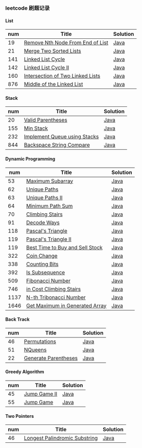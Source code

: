 ### leetcode 刷题记录 

#### List
| num | Title | Solution |
|---| ----- | -------- |
|19|[Remove Nth Node From End of List](https://leetcode-cn.com/problems/remove-nth-node-from-end-of-list/)|[Java](https://github.com/GeorgeCh2/review-self/blob/master/study/leetcode/List/RemoveNNode.java)|
|21|[Merge Two Sorted Lists](https://leetcode-cn.com/problems/merge-two-sorted-lists/)|[Java](https://github.com/GeorgeCh2/review-self/blob/master/study/leetcode/List/MergeList.java)|
|141|[Linked List Cycle](https://leetcode-cn.com/problems/linked-list-cycle/)|[Java](https://github.com/GeorgeCh2/review-self/blob/master/study/leetcode/List/CycleLinkedList.java)|
|142|[Linked List Cycle II](https://leetcode-cn.com/problems/linked-list-cycle-ii/)|[Java](https://github.com/GeorgeCh2/review-self/blob/master/study/leetcode/List/CycleLinkedListII.java)|
|160|[Intersection of Two Linked Lists](https://leetcode-cn.com/problems/intersection-of-two-linked-lists/)|[Java](https://github.com/GeorgeCh2/review-self/blob/master/study/leetcode/List/IntersectionLinkedList.java)|
|876|[Middle of the Linked List](https://leetcode-cn.com/problems/middle-of-the-linked-list/)|[Java](https://github.com/GeorgeCh2/review-self/blob/master/study/leetcode/List/MiddleLinkedList.java)|


#### Stack
| num | Title | Solution |
|---| ----- | -------- |
|20|[Valid Parentheses](https://leetcode-cn.com/problems/valid-parentheses/)|[Java](https://github.com/GeorgeCh2/review-self/blob/master/study/leetcode/Stack/ValidParentheses.java)|
|155|[Min Stack](https://leetcode-cn.com/problems/min-stack/)|[Java](https://github.com/GeorgeCh2/review-self/blob/master/study/leetcode/Stack/MinStack.java)|
|232|[Implement Queue using Stacks](https://leetcode-cn.com/problems/implement-queue-using-stacks/)|[Java](https://github.com/GeorgeCh2/review-self/blob/master/study/leetcode/Stack/MyQueue.java)|
|844|[Backspace String Compare](https://leetcode-cn.com/problems/backspace-string-compare/)|[Java](https://github.com/GeorgeCh2/review-self/blob/master/study/leetcode/Stack/BackspaceCompare.java)|


#### Dynamic Programming
| num | Title | Solution |
|---| ----- | -------- |
| 53 | [Maximum Subarray](https://leetcode-cn.com/problems/maximum-subarray/) | [Java](https://github.com/GeorgeCh2/review-self/blob/master/study/leetcode/DynamicProgramming/MaximumSubarray.java)|
| 62 | [Unique Paths](https://leetcode-cn.com/problems/unique-paths/) | [Java](https://github.com/GeorgeCh2/review-self/blob/master/study/leetcode/DynamicProgramming/UniquePath.java)|
| 63 | [Unique Paths II](https://leetcode-cn.com/problems/unique-paths-ii/) | [Java](https://github.com/GeorgeCh2/review-self/blob/master/study/leetcode/DynamicProgramming/UniquePathII.java)|
| 64 | [Minimum Path Sum](https://leetcode-cn.com/problems/minimum-path-sum/) | [Java](https://github.com/GeorgeCh2/review-self/blob/master/study/leetcode/DynamicProgramming/MinimumPathSum.java)|
| 70 | [Climbing Stairs](https://leetcode-cn.com/problems/climbing-stairs/) | [Java](https://github.com/GeorgeCh2/review-self/blob/master/study/leetcode/DynamicProgramming/ClimbingStairs.java)|
| 91 | [Decode Ways](https://leetcode-cn.com/problems/decode-ways/) | [Java](https://github.com/GeorgeCh2/review-self/blob/master/study/leetcode/DynamicProgramming/DecodeWays.java)|
| 118 | [Pascal's Triangle](https://leetcode-cn.com/problems/pascals-triangle/) | [Java](https://github.com/GeorgeCh2/review-self/blob/master/study/leetcode/DynamicProgramming/PascalTriangle.java)|
| 119 | [Pascal's Triangle II](https://leetcode-cn.com/tag/dynamic-programming/problemset/) | [Java](https://github.com/GeorgeCh2/review-self/blob/master/study/leetcode/DynamicProgramming/PascalTriangleII.java)|
| 119 | [Best Time to Buy and Sell Stock](https://leetcode-cn.com/problems/best-time-to-buy-and-sell-stock/) | [Java](https://github.com/GeorgeCh2/review-self/blob/master/study/leetcode/DynamicProgramming/BuyAndSellStock.java)|
|322| [Coin Change](https://leetcode-cn.com/problems/coin-change/) | [Java](https://github.com/GeorgeCh2/review-self/blob/master/study/leetcode/DynamicProgramming/CoinChange.java)|
| 338 | [Counting Bits](https://leetcode-cn.com/problems/counting-bits/) | [Java](https://github.com/GeorgeCh2/review-self/blob/master/study/leetcode/DynamicProgramming/CountBits.java)|
| 392 | [Is Subsequence](https://leetcode-cn.com/problems/is-subsequence/) | [Java](https://github.com/GeorgeCh2/review-self/blob/master/study/leetcode/DynamicProgramming/IsSubsequence.java)|
| 509 | [Fibonacci Number](https://leetcode-cn.com/problems/fibonacci-number/) | [Java](https://github.com/GeorgeCh2/review-self/blob/master/study/leetcode/DynamicProgramming/FibonacciNumber.java)|
| 746 | [in Cost Climbing Stairs](https://leetcode-cn.com/problems/min-cost-climbing-stairs/) | [Java](https://github.com/GeorgeCh2/review-self/blob/master/study/leetcode/DynamicProgramming/MinCostClimbStairs.java)|
|1137| [N-th Tribonacci Number](https://leetcode-cn.com/problems/n-th-tribonacci-number/) | [Java](https://github.com/GeorgeCh2/review-self/blob/master/study/leetcode/DynamicProgramming/TribonacciNumber.java)|
|1646| [Get Maximum in Generated Array](https://leetcode-cn.com/problems/get-maximum-in-generated-array/) | [Java](https://github.com/GeorgeCh2/review-self/blob/master/study/leetcode/DynamicProgramming/MaximumGenerate.java)|

#### Back Track
| num | Title | Solution |
|---| ----- | -------- |
| 46 | [Permutations](https://leetcode-cn.com/problems/permutations/) | [Java](https://github.com/GeorgeCh2/review-self/blob/master/study/leetcode/BackTrack/Permutations.java)|
| 51 | [NQueens](https://leetcode-cn.com/problems/n-queens/) | [Java](https://github.com/GeorgeCh2/review-self/blob/master/study/leetcode/BackTrack/NQueens.java)|
| 22 | [Generate Parentheses](https://leetcode-cn.com/problems/generate-parentheses/) | [Java](https://github.com/GeorgeCh2/review-self/blob/master/study/leetcode/BackTrack/GenerateParentheses.java)|

#### Greedy Algorithm
| num | Title | Solution |
|---| ----- | -------- |
| 45 | [Jump Game II](https://leetcode-cn.com/problems/jump-game-ii/) | [Java](https://github.com/GeorgeCh2/review-self/blob/master/study/leetcode/GreedyAlgorithm/JumpGameII.java)|
| 55 | [Jump Game](https://leetcode-cn.com/problems/jump-game/) | [Java](https://github.com/GeorgeCh2/review-self/blob/master/study/leetcode/GreedyAlgorithm/JumpGame.java)|

#### Two Pointers
| num | Title | Solution |
|---| ----- | -------- |
| 46 | [ Longest Palindromic Substring](https://leetcode-cn.com/problems/longest-palindromic-substring/) | [Java](https://github.com/GeorgeCh2/review-self/blob/master/study/leetcode/TwoPointers/LongestPalindrome.java)|